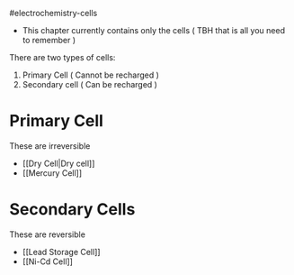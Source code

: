 #electrochemistry-cells
- This chapter currently contains only the cells ( TBH that is all you need to remember )


There are two types of cells: 
1. Primary Cell ( Cannot be recharged )
2. Secondary cell ( Can be recharged )


# Primary Cell
These are irreversible
- [[Dry Cell|Dry cell]]
- [[Mercury Cell]]

# Secondary Cells
These are reversible
- [[Lead Storage Cell]]
- [[Ni-Cd Cell]]